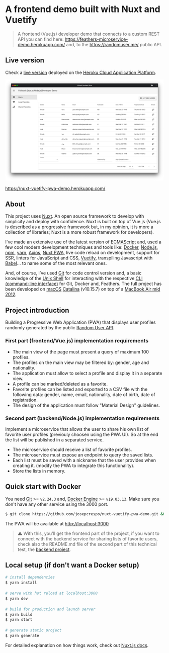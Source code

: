 # A frontend demo built with Nuxt and Vuetify

> A frontend (Vue.js) developer demo that connects to a custom REST API you can find here: https://feathers-microservice-demo.herokuapp.com/ and, to the https://randomuser.me/ public API.

## Live version

Check a [live version](https://nuxt-vuetify-pwa-demo.herokuapp.com/) deployed on the [Heroku Cloud Application Platform](https://www.heroku.com/).

![public/index.html](readme_images/public-index.png)

https://nuxt-vuetify-pwa-demo.herokuapp.com/

## About

This project uses [Nuxt](https://nuxtjs.org/). An open source framework to develop with simplicity and deploy with confidence. Nuxt is built on top of Vue.js (Vue.js is described as a progressive framework but, in my opinion, it is more a collection of libraries; Nuxt is a more robust framework for developers).

I've made an extensive use of the latest version of [ECMAScript](https://en.wikipedia.org/wiki/ECMAScript) and, used a few cool modern development techniques and tools like: [Docker](https://www.docker.com/), [Node.js](https://nodejs.org/), [npm](https://www.npmjs.com/), [yarn](https://yarnpkg.com/), [Axios](https://axios-http.com/), [Nuxt PWA](https://pwa.nuxtjs.org/), live code reload on development, support for SSR, linters for JavaScript and CSS, [Vuetify](https://vuetifyjs.com/), transpiling Javascript with [Babel](https://babeljs.io/)… to name some of the most relevant ones.

And, of course, I’ve used [Git](https://git-scm.com/) for code control version and, a basic knowledge of the [Unix Shell](https://en.wikipedia.org/wiki/Unix_shell) for interacting with the respective [CLI (command-line interface)](https://en.wikipedia.org/wiki/Command-line_interface) for Git, Docker and, Feathers. The full project has been developed on [macOS](https://www.apple.com/es/macos/what-is/) [Catalina](https://en.wikipedia.org/wiki/MacOS_Catalina) (v10.15.7) on top of a [MacBook Air mid 2012](https://support.apple.com/kb/SP670?viewlocale=en_US&locale=es_ES).

## Project introduction

Building a Progressive Web Application (PWA) that displays user profiles randomly generated by the public [Random User API](https://randomuser.me/).

### First part (frontend/Vue.js) implementation requirements

- The main view of the page must present a query of maximum 100 profiles.
- The profiles on the main view may be filtered by: gender, age and nationality.
- The application must allow to select a profile and display it in a separate view.
- A profile can be marked/deleted as a favorite.
- Favorite profiles can be listed and exported to a CSV file with the following data: gender, name, email, nationality, date of birth, date of registration.
- The design of the application must follow "Material Design" guidelines.

### Second part (backend/Node.js) implementation requirements

Implement a microservice that allows the user to share his own list of favorite user profiles (previouly choosen using the PWA UI). So at the end the list will be published in a separated service.

- The microservice should receive a list of favorite profiles.
- The microservice must expose an endpoint to query the saved lists.
- Each list must be saved with a nickname that the user provides when creating it.
(modify the PWA to integrate this functionality).
- Store the lists in memory.

## Quick start with Docker

You need [Git](https://git-scm.com) >= `v2.24.3` and, [Docker Engine](https://docker.com/) >= `v19.03.13`. Make sure you don't have any other service using the 3000 port.

```bash
$ git clone https://github.com/josepcrespo/nuxt-vuetify-pwa-demo.git && cd nuxt-vuetify-pwa-demo && docker-compose build --no-cache --force-rm && docker-compose up
```

The PWA will be available at [http://localhost:3000](http://localhost:3000)

> :warning: With this, you'll get the frontend part of the project, if you want to connect with the backend service for sharing lists of favorite users, check also the README.md file of the second part of this technical test, the [backend project](https://github.com/josepcrespo/feathers-microservice-demo).

## Local setup (if don't want a Docker setup)

```bash
# install dependencies
$ yarn install

# serve with hot reload at localhost:3000
$ yarn dev

# build for production and launch server
$ yarn build
$ yarn start

# generate static project
$ yarn generate
```

For detailed explanation on how things work, check out [Nuxt.js docs](https://nuxtjs.org).
